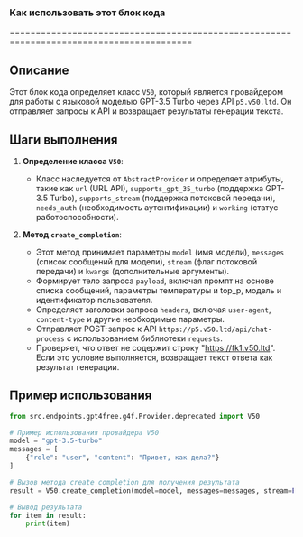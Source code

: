 ### Как использовать этот блок кода
=========================================================================================

Описание
-------------------------
Этот блок кода определяет класс `V50`, который является провайдером для работы с языковой моделью GPT-3.5 Turbo через API `p5.v50.ltd`. Он отправляет запросы к API и возвращает результаты генерации текста.

Шаги выполнения
-------------------------
1. **Определение класса `V50`**:
   - Класс наследуется от `AbstractProvider` и определяет атрибуты, такие как `url` (URL API), `supports_gpt_35_turbo` (поддержка GPT-3.5 Turbo), `supports_stream` (поддержка потоковой передачи), `needs_auth` (необходимость аутентификации) и `working` (статус работоспособности).

2. **Метод `create_completion`**:
   - Этот метод принимает параметры `model` (имя модели), `messages` (список сообщений для модели), `stream` (флаг потоковой передачи) и `kwargs` (дополнительные аргументы).
   - Формирует тело запроса `payload`, включая промпт на основе списка сообщений, параметры температуры и top_p, модель и идентификатор пользователя.
   - Определяет заголовки запроса `headers`, включая `user-agent`, `content-type` и другие необходимые параметры.
   - Отправляет POST-запрос к API `https://p5.v50.ltd/api/chat-process` с использованием библиотеки `requests`.
   - Проверяет, что ответ не содержит строку "https://fk1.v50.ltd". Если это условие выполняется, возвращает текст ответа как результат генерации.

Пример использования
-------------------------

```python
from src.endpoints.gpt4free.g4f.Provider.deprecated import V50

# Пример использования провайдера V50
model = "gpt-3.5-turbo"
messages = [
    {"role": "user", "content": "Привет, как дела?"}
]

# Вызов метода create_completion для получения результата
result = V50.create_completion(model=model, messages=messages, stream=False)

# Вывод результата
for item in result:
    print(item)